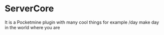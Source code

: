# ServerCore
It is a Pocketmine plugin with many cool things for example /day make day in the world where you are
